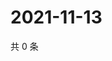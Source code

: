 # 2021-11-13

共 0 条

<!-- BEGIN WEIBO -->
<!-- 最后更新时间 Sat Nov 13 2021 02:10:26 GMT+0800 (China Standard Time) -->

<!-- END WEIBO -->

